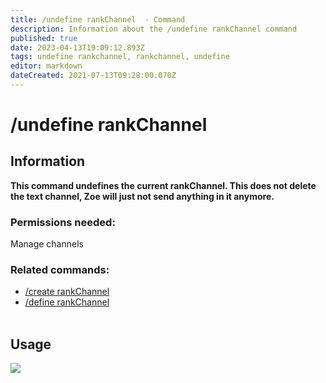 ```yaml
---
title: /undefine rankChannel  - Command
description: Information about the /undefine rankChannel command
published: true
date: 2023-04-13T19:09:12.893Z
tags: undefine rankchannel, rankchannel, undefine
editor: markdown
dateCreated: 2021-07-13T09:28:00.070Z
---
```


# /undefine rankChannel

## Information

**This command undefines the current rankChannel. This does not delete the text channel, Zoe will just not send anything in it anymore.**

### Permissions needed: 

Manage channels 

### Related commands:

-   [/create rankChannel](/en/commands/create/rankChannel/)
-   [/define rankChannel](/en/commands/define/rankChannel/)  
     

## Usage

![](/new_undefine_rankchannel.gif)